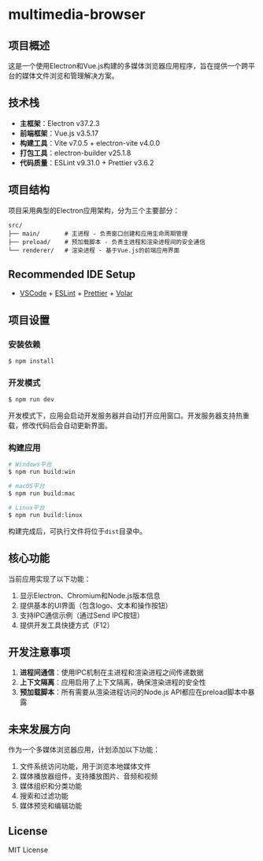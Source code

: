 # multimedia-browser

## 项目概述
这是一个使用Electron和Vue.js构建的多媒体浏览器应用程序，旨在提供一个跨平台的媒体文件浏览和管理解决方案。

## 技术栈
- **主框架**：Electron v37.2.3
- **前端框架**：Vue.js v3.5.17
- **构建工具**：Vite v7.0.5 + electron-vite v4.0.0
- **打包工具**：electron-builder v25.1.8
- **代码质量**：ESLint v9.31.0 + Prettier v3.6.2

## 项目结构
项目采用典型的Electron应用架构，分为三个主要部分：

```
src/
├── main/       # 主进程 - 负责窗口创建和应用生命周期管理
├── preload/    # 预加载脚本 - 负责主进程和渲染进程间的安全通信
└── renderer/   # 渲染进程 - 基于Vue.js的前端应用界面
```

## Recommended IDE Setup

- [VSCode](https://code.visualstudio.com/) + [ESLint](https://marketplace.visualstudio.com/items?itemName=dbaeumer.vscode-eslint) + [Prettier](https://marketplace.visualstudio.com/items?itemName=esbenp.prettier-vscode) + [Volar](https://marketplace.visualstudio.com/items?itemName=Vue.volar)

## 项目设置

### 安装依赖

```bash
$ npm install
```

### 开发模式

```bash
$ npm run dev
```

开发模式下，应用会启动开发服务器并自动打开应用窗口。开发服务器支持热重载，修改代码后会自动更新界面。

### 构建应用

```bash
# Windows平台
$ npm run build:win

# macOS平台
$ npm run build:mac

# Linux平台
$ npm run build:linux
```

构建完成后，可执行文件将位于`dist`目录中。

## 核心功能

当前应用实现了以下功能：

1. 显示Electron、Chromium和Node.js版本信息
2. 提供基本的UI界面（包含logo、文本和操作按钮）
3. 支持IPC通信示例（通过Send IPC按钮）
4. 提供开发工具快捷方式（F12）

## 开发注意事项

1. **进程间通信**：使用IPC机制在主进程和渲染进程之间传递数据
2. **上下文隔离**：应用启用了上下文隔离，确保渲染进程的安全性
3. **预加载脚本**：所有需要从渲染进程访问的Node.js API都应在preload脚本中暴露

## 未来发展方向

作为一个多媒体浏览器应用，计划添加以下功能：

1. 文件系统访问功能，用于浏览本地媒体文件
2. 媒体播放器组件，支持播放图片、音频和视频
3. 媒体组织和分类功能
4. 搜索和过滤功能
5. 媒体预览和编辑功能

## License

MIT License
